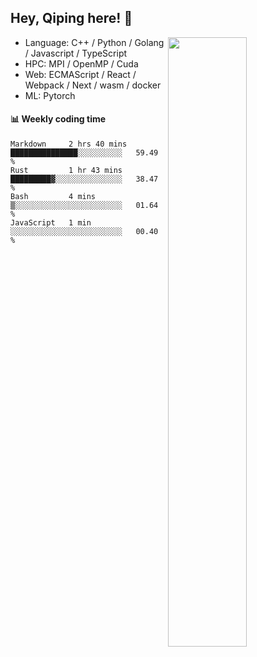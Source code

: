 

## Hey, Qiping here! :wave:

[<img align="right" width="50%" src="https://github-readme-stats.vercel.app/api?username=ppppqp&theme=dark&show_icons=true">](https://metrics.lecoq.io/ppppqp?template=classic)



-   Language: C++ / Python / Golang / Javascript / TypeScript
-   HPC: MPI / OpenMP / Cuda
-   Web: ECMAScript / React / Webpack / Next / wasm / docker
-   ML: Pytorch



#### :bar_chart: Weekly coding time

<!--START_SECTION:waka-->

```text
Markdown     2 hrs 40 mins   ███████████████░░░░░░░░░░   59.49 %
Rust         1 hr 43 mins    █████████▓░░░░░░░░░░░░░░░   38.47 %
Bash         4 mins          ▒░░░░░░░░░░░░░░░░░░░░░░░░   01.64 %
JavaScript   1 min           ░░░░░░░░░░░░░░░░░░░░░░░░░   00.40 %
```

<!--END_SECTION:waka-->
